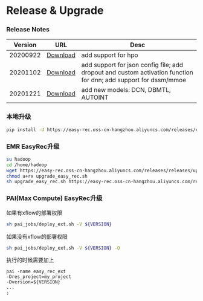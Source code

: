 # Release & Upgrade

### Release Notes

| **Version** | **URL**                                                                                                                         | **Desc**                                                                                                        |
| ----------- | ------------------------------------------------------------------------------------------------------------------------------- | --------------------------------------------------------------------------------------------------------------- |
| 20200922    | [Download](https://pai-vision-data-hz.oss-cn-zhangjiakou.aliyuncs.com/easy-rec/releases/easy_rec-20200922-py2.py3-none-any.whl) | add support for hpo                                                                                             |
| 20201102    | [Download](https://easy-rec.oss-cn-hangzhou.aliyuncs.com/releases/easy_rec-20201102-py2.py3-none-any.whl)                       | add support for json config file; add dropout and custom activation function for dnn; add support for dssm/mmoe |
| 20201221    | [Download](https://easy-rec.oss-cn-hangzhou.aliyuncs.com/releases/easy_rec-0.1.0-py2.py3-none-any.whl)                          | add new models: DCN, DBMTL, AUTOINT                                                                             |

### 本地升级

```bash
pip install -U https://easy-rec.oss-cn-hangzhou.aliyuncs.com/releases/easy_rec-0.1.0-py2.py3-none-any.whl
```

### EMR EasyRec升级

```bash
su hadoop
cd /home/hadoop
wget https://easy-rec.oss-cn-hangzhou.aliyuncs.com/releases/releases/upgrade_easy_rec.sh -O upgrade_easy_rec.sh
chmod a+rx upgrade_easy_rec.sh
sh upgrade_easy_rec.sh https://easy-rec.oss-cn-hangzhou.aliyuncs.com/releases/easy_rec-0.1.0-py2.py3-none-any.whl
```

### PAI(Max Compute) EasyRec升级

如果有xflow的部署权限

```bash
sh pai_jobs/deploy_ext.sh -V ${VERSION}
```

如果没有xflow的部署权限

```bash
sh pai_jobs/deploy_ext.sh -V ${VERSION} -O
```

执行的时候需要加上

```
pai -name easy_rec_ext
-Dres_project=my_project
-Dversion=${VERSION}
...
;
```
